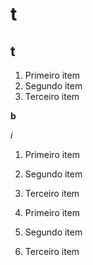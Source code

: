 # t

## t

1. Primeiro item
2. Segundo item
3. Terceiro item

**b**

*i*

1. Primeiro item
2. Segundo item
3. Terceiro item

1. Primeiro item
2. Segundo item
3. Terceiro item